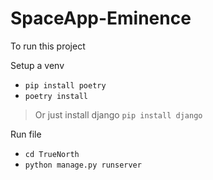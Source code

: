 # SpaceApp-Eminence


To run this project

Setup a venv
- `pip install poetry`
- `poetry install`
> Or just install django `pip install django`

Run file
- `cd TrueNorth`
- `python manage.py runserver`
